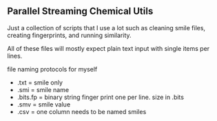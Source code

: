 ## Parallel Streaming Chemical Utils

Just a collection of scripts that I use a lot such as cleaning smile files, creating fingerprints, and running similarity.

All of these files will mostly expect plain text input with single items per lines.


file naming protocols for myself
- .txt = smile only
- .smi = smile name
- .bits.fp  = binary string finger print one per line. size in .bits
- .smv = smile value
- .csv = one column needs to be named smiles
